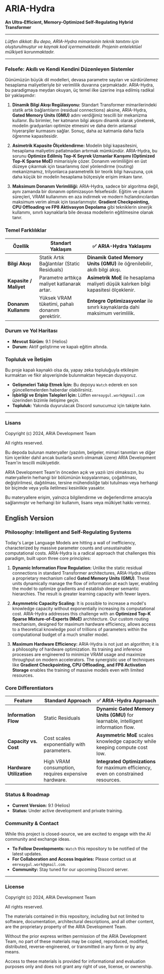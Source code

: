 # ARIA-Hydra

**An Ultra-Efficient, Memory-Optimized Self-Regulating Hybrid Transformer**

---

*Lütfen dikkat: Bu depo, ARIA-Hydra mimarisinin teknik tanıtımı için oluşturulmuştur ve kaynak kod içermemektedir. Projenin entelektüel mülkiyeti korunmaktadır.*

---

### Felsefe: Akıllı ve Kendi Kendini Düzenleyen Sistemler

Günümüzün büyük dil modelleri, devasa parametre sayıları ve sürdürülemez hesaplama maliyetleriyle bir verimlilik duvarına çarpmaktadır. ARIA-Hydra, bu paradigmaya meydan okuyan, üç temel ilke üzerine inşa edilmiş radikal bir yaklaşımdır:

1.  **Dinamik Bilgi Akışı Regülasyonu:** Standart Transformer mimarilerindeki statik artık bağlantıların (residual connections) aksine, ARIA-Hydra, **Gated Memory Units (GMU)** adını verdiğimiz tescilli bir mekanizma kullanır. Bu birimler, her katmanın bilgi akışını dinamik olarak yöneterek, modelin gradyanları optimize etmesini ve daha derin anlamsal hiyerarşiler kurmasını sağlar. Sonuç, daha az katmanla daha fazla öğrenme kapasitesidir.

2.  **Asimetrik Kapasite Ölçeklendirme:** Modelin bilgi kapasitesini, hesaplama maliyetini patlatmadan artırmak mümkündür. ARIA-Hydra, bu sorunu **Optimize Edilmiş Top-K Seyrek Uzmanlar Karışımı (Optimized Top-K Sparse MoE)** mimarisiyle çözer. Donanım verimliliğini en üst düzeye çıkarmak için tasarlanmış özel yönlendirme (routing) mekanizmamız, trilyonlarca parametrelik bir teorik bilgi havuzuna, çok daha küçük bir modelin hesaplama bütçesiyle erişim imkanı tanır.

3.  **Maksimum Donanım Verimliliği:** ARIA-Hydra, sadece bir algoritma değil, aynı zamanda bir donanım optimizasyon felsefesidir. Eğitim ve çıkarım süreçleri, VRAM kullanımını en aza indirmek ve modern hızlandırıcılardan maksimum verim almak için tasarlanmıştır. **Gradient Checkpointing, CPU Offloading ve FP8 Aktivasyon Depolama** gibi tekniklerin sinerjik kullanımı, sınırlı kaynaklarla bile devasa modellerin eğitilmesine olanak tanır.

### Temel Farklılıklar

| Özellik                 | Standart Yaklaşım                               | ✅ ARIA-Hydra Yaklaşımı                                                              |
| ----------------------- | ----------------------------------------------- | ---------------------------------------------------------------------------------- |
| **Bilgi Akışı**         | Statik Artık Bağlantılar (Static Residuals)     | **Dinamik Gated Memory Units (GMU)** ile öğrenilebilir, akıllı bilgi akışı.          |
| **Kapasite / Maliyet**  | Parametre arttıkça maliyet katlanarak artar.    | **Asimetrik MoE** ile hesaplama maliyeti düşük kalırken bilgi kapasitesi ölçeklenir. |
| **Donanım Kullanımı**   | Yüksek VRAM tüketimi, pahalı donanım gerektirir. | **Entegre Optimizasyonlar** ile sınırlı kaynaklarda dahi maksimum verimlilik.        |

### Durum ve Yol Haritası

*   **Mevcut Sürüm:** 9.1 (Helios)
*   **Durum:** Aktif geliştirme ve kapalı eğitim altında.

### Topluluk ve İletişim

Bu proje kapalı kaynaklı olsa da, yapay zeka topluluğuyla etkileşim kurmaktan ve fikir alışverişinde bulunmaktan heyecan duyuyoruz.

*   **Gelişmeleri Takip Etmek İçin:** Bu depoyu `Watch` ederek en son güncellemelerden haberdar olabilirsiniz.
*   **İşbirliği ve Erişim Talepleri İçin:** Lütfen `emreaygul.work@gmail.com` üzerinden bizimle iletişime geçin.
*   **Topluluk:** Yakında duyurulacak Discord sunucumuz için takipte kalın.

---

### Lisans

Copyright (c) 2024, ARIA Development Team

All rights reserved.

Bu depoda bulunan materyaller (yazılım, belgeler, mimari tanımları ve diğer tüm içerikler dahil ancak bunlarla sınırlı olmamak üzere) ARIA Development Team'in tescilli mülkiyetidir.

ARIA Development Team'in önceden açık ve yazılı izni olmaksızın, bu materyallerin herhangi bir bölümünün kopyalanması, çoğaltılması, değiştirilmesi, dağıtılması, tersine mühendisliğe tabi tutulması veya herhangi bir biçimde veya yolla iletilmesi kesinlikle yasaktır.

Bu materyallere erişim, yalnızca bilgilendirme ve değerlendirme amacıyla sağlanmıştır ve herhangi bir kullanım, lisans veya mülkiyet hakkı vermez.

## English Version

### Philosophy: Intelligent and Self-Regulating Systems

Today's Large Language Models are hitting a wall of inefficiency, characterized by massive parameter counts and unsustainable computational costs. ARIA-Hydra is a radical approach that challenges this paradigm, built upon three core principles:

1.  **Dynamic Information Flow Regulation:** Unlike the static residual connections in standard Transformer architectures, ARIA-Hydra utilizes a proprietary mechanism called **Gated Memory Units (GMU)**. These units dynamically manage the flow of information at each layer, enabling the model to optimize gradients and establish deeper semantic hierarchies. The result is greater learning capacity with fewer layers.

2.  **Asymmetric Capacity Scaling:** It is possible to increase a model's knowledge capacity without exponentially increasing its computational cost. ARIA-Hydra addresses this challenge with an **Optimized Top-K Sparse Mixture-of-Experts (MoE)** architecture. Our custom routing mechanism, designed for maximum hardware efficiency, allows access to a theoretical knowledge pool of trillions of parameters within the computational budget of a much smaller model.

3.  **Maximum Hardware Efficiency:** ARIA-Hydra is not just an algorithm; it is a philosophy of hardware optimization. Its training and inference processes are engineered to minimize VRAM usage and maximize throughput on modern accelerators. The synergistic use of techniques like **Gradient Checkpointing, CPU Offloading, and FP8 Activation Storage** enables the training of massive models even with limited resources.

### Core Differentiators

| Feature                 | Standard Approach                               | ✅ ARIA-Hydra Approach                                                               |
| ----------------------- | ----------------------------------------------- | ---------------------------------------------------------------------------------- |
| **Information Flow**    | Static Residuals                                | **Dynamic Gated Memory Units (GMU)** for learnable, intelligent information flow.  |
| **Capacity vs. Cost**   | Cost scales exponentially with parameters.      | **Asymmetric MoE** scales knowledge capacity while keeping compute cost low.       |
| **Hardware Utilization**| High VRAM consumption, requires expensive hardware. | **Integrated Optimizations** for maximum efficiency, even on constrained resources.  |

### Status & Roadmap

*   **Current Version:** 9.1 (Helios)
*   **Status:** Under active development and private training.

### Community & Contact

While this project is closed-source, we are excited to engage with the AI community and exchange ideas.

*   **To Follow Developments:** `Watch` this repository to be notified of the latest updates.
*   **For Collaboration and Access Inquiries:** Please contact us at `emreaygul.work@gmail.com`.
*   **Community:** Stay tuned for our upcoming Discord server.

---

### License

Copyright (c) 2024, ARIA Development Team

All rights reserved.

The materials contained in this repository, including but not limited to software, documentation, architectural descriptions, and all other content, are the proprietary property of the ARIA Development Team.

Without the prior express written permission of the ARIA Development Team, no part of these materials may be copied, reproduced, modified, distributed, reverse-engineered, or transmitted in any form or by any means.

Access to these materials is provided for informational and evaluation purposes only and does not grant any right of use, license, or ownership.
